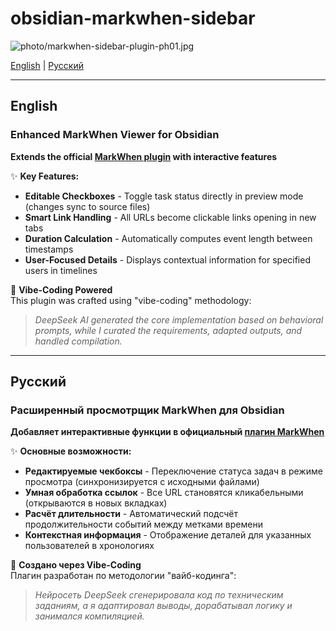 # obsidian-markwhen-sidebar

![photo/markwhen-sidebar-plugin-ph01.jpg]()

[English](#english) | [Русский](#русский)

---


## English
### Enhanced MarkWhen Viewer for Obsidian  
**Extends the official [MarkWhen plugin](https://github.com/mark-when/obsidian-plugin) with interactive features**

✨ **Key Features:**  
- **Editable Checkboxes** - Toggle task status directly in preview mode (changes sync to source files)
- **Smart Link Handling** - All URLs become clickable links opening in new tabs
- **Duration Calculation** - Automatically computes event length between timestamps
- **User-Focused Details** - Displays contextual information for specified users in timelines

🔧 **Vibe-Coding Powered**  
This plugin was crafted using "vibe-coding" methodology:  
> *DeepSeek AI generated the core implementation based on behavioral prompts, while I curated the requirements, adapted outputs, and handled compilation.*

---

## Русский
### Расширенный просмотрщик MarkWhen для Obsidian  
**Добавляет интерактивные функции в официальный [плагин MarkWhen](https://github.com/mark-when/obsidian-plugin)**

✨ **Основные возможности:**  
- **Редактируемые чекбоксы** - Переключение статуса задач в режиме просмотра (синхронизируется с исходными файлами)
- **Умная обработка ссылок** - Все URL становятся кликабельными (открываются в новых вкладках)
- **Расчёт длительности** - Автоматический подсчёт продолжительности событий между метками времени
- **Контекстная информация** - Отображение деталей для указанных пользователей в хронологиях

🔧 **Создано через Vibe-Coding**  
Плагин разработан по методологии "вайб-кодинга":  
> *Нейросеть DeepSeek сгенерировала код по техническим заданиям, а я адаптировал выводы, дорабатывал логику и занимался компиляцией.*

